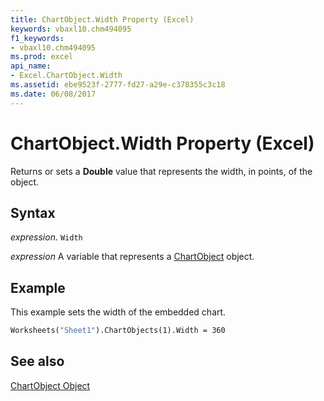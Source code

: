 ```yaml
---
title: ChartObject.Width Property (Excel)
keywords: vbaxl10.chm494095
f1_keywords:
- vbaxl10.chm494095
ms.prod: excel
api_name:
- Excel.ChartObject.Width
ms.assetid: ebe9523f-2777-fd27-a29e-c378355c3c18
ms.date: 06/08/2017
---
```



# ChartObject.Width Property (Excel)

Returns or sets a  **Double** value that represents the width, in points, of the object.


## Syntax

 _expression_. `Width`

 _expression_ A variable that represents a [ChartObject](Excel.ChartObject.md) object.


## Example

This example sets the width of the embedded chart.


```vb
Worksheets("Sheet1").ChartObjects(1).Width = 360
```


## See also


[ChartObject Object](Excel.ChartObject.md)

